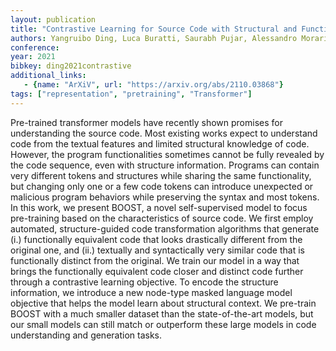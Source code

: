 ```yaml
---
layout: publication
title: "Contrastive Learning for Source Code with Structural and Functional Properties"
authors: Yangruibo Ding, Luca Buratti, Saurabh Pujar, Alessandro Morari, Baishakhi Ray, Saikat Chakraborty
conference: 
year: 2021
bibkey: ding2021contrastive
additional_links:
   - {name: "ArXiV", url: "https://arxiv.org/abs/2110.03868"}
tags: ["representation", "pretraining", "Transformer"]
---
```

Pre-trained transformer models have recently shown promises for understanding the source code. Most existing works expect to understand code from the textual features and limited structural knowledge of code. However, the program functionalities sometimes cannot be fully revealed by the code sequence, even with structure information. Programs can contain very different tokens and structures while sharing the same functionality, but changing only one or a few code tokens can introduce unexpected or malicious program behaviors while preserving the syntax and most tokens. In this work, we present BOOST, a novel self-supervised model to focus pre-training based on the characteristics of source code. We first employ automated, structure-guided code transformation algorithms that generate (i.) functionally equivalent code that looks drastically different from the original one, and (ii.) textually and syntactically very similar code that is functionally distinct from the original. We train our model in a way that brings the functionally equivalent code closer and distinct code further through a contrastive learning objective. To encode the structure information, we introduce a new node-type masked language model objective that helps the model learn about structural context. We pre-train BOOST with a much smaller dataset than the state-of-the-art models, but our small models can still match or outperform these large models in code understanding and generation tasks. 
